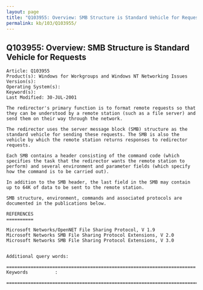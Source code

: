 ```yaml
---
layout: page
title: "Q103955: Overview: SMB Structure is Standard Vehicle for Requests"
permalink: kb/103/Q103955/
---
```


## Q103955: Overview: SMB Structure is Standard Vehicle for Requests

	Article: Q103955
	Product(s): Windows for Workgroups and Windows NT Networking Issues
	Version(s): 
	Operating System(s): 
	Keyword(s): 
	Last Modified: 30-JUL-2001
	
	The redirector's primary function is to format remote requests so that
	they can be understood by a remote station (such as a file server) and
	send them on their way through the network.
	
	The redirector uses the server message block (SMB) structure as the
	standard vehicle for sending these requests. The SMB is also the
	vehicle by which the remote station returns responses to redirector
	requests.
	
	Each SMB contains a header consisting of the command code (which
	specifies the task that the redirector wants the remote station to
	perform) and several environment and parameter fields (which specify
	how the command is to be carried out).
	
	In addition to the SMB header, the last field in the SMB may contain
	up to 64K of data to be sent to the remote station.
	
	SMB structure, environment, commands and associated protocols are
	documented in the publications below.
	
	REFERENCES
	==========
	
	Microsoft Networks/OpenNET File Sharing Protocol, V 1.9
	Microsoft Networks SMB File Sharing Protocol Extensions, V 2.0
	Microsoft Networks SMB File Sharing Protocol Extensions, V 3.0
	
	
	Additional query words:
	
	======================================================================
	Keywords          :  
	
	=============================================================================
	
